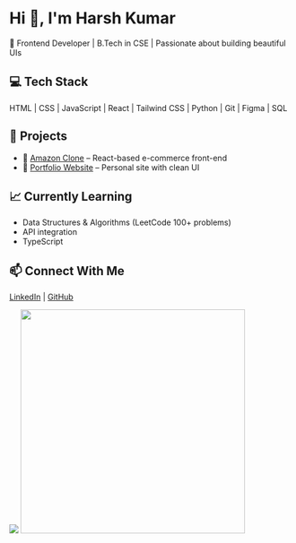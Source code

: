 # Hi 👋, I'm Harsh Kumar

🚀 Frontend Developer | B.Tech in CSE | Passionate about building beautiful UIs

## 💻 Tech Stack
HTML | CSS | JavaScript | React | Tailwind CSS | Python | Git | Figma | SQL

## 🌟 Projects
- 🔗 [Amazon Clone](https://github.com/harsh050110/amazon-clone) – React-based e-commerce front-end
- 🔗 [Portfolio Website](https://github.com/harsh050110/portfolio) – Personal site with clean UI

## 📈 Currently Learning
- Data Structures & Algorithms (LeetCode 100+ problems)
- API integration
- TypeScript

## 📫 Connect With Me
[LinkedIn](https://www.linkedin.com/in/harsh-kumar-984) | [GitHub](https://github.com/harsh050110)



<img src="https://readme-typing-svg.herokuapp.com?font=Fira+Code&size=22&pause=1000&color=0A4BFF&center=true&vCenter=true&width=440&height=50&lines=Frontend+Developer;React+Lover;Currently+Learning+DSA" />

<img src="https://media.giphy.com/media/qgQUggAC3Pfv687qPC/giphy.gif" width="400"/>
